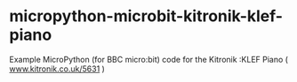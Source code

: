 # micropython-microbit-kitronik-klef-piano
Example MicroPython (for BBC micro:bit) code for the Kitronik :KLEF Piano ( www.kitronik.co.uk/5631 )
